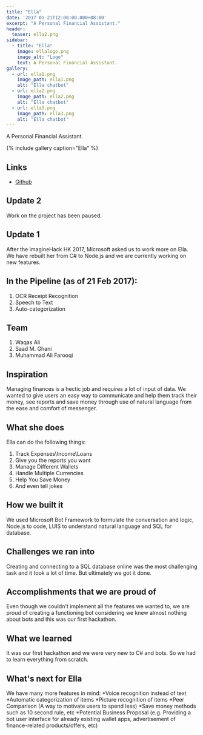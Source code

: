 ```yaml
---
title: "Ella"
date: '2017-01-21T12:00:00.000+08:00'
excerpt: "A Personal Financial Assistant."
header:
  teaser: ella2.png
sidebar:
  - title: "Ella"
    image: ellalogo.png
    image_alt: "Logo"
    text: A Personal Financial Assistant.
gallery:
  - url: ella1.png
    image_path: ella1.png
    alt: "Ella chatbot"
  - url: ella2.png
    image_path: ella2.png
    alt: "Ella chatbot"
  - url: ella3.png
    image_path: ella3.png
    alt: "Ella chatbot"
---
```


A Personal Financial Assistant.

{% include gallery caption="Ella" %}

## Links

* [Github](https://github.com/WaqasAliAbbasi/Ella)

## Update 2

Work on the project has been paused.

## Update 1

After the imagineHack HK 2017, Microsoft asked us to work more on Ella. We have rebuilt her from C# to Node.js and we are currently working on new features.

## In the Pipeline (as of 21 Feb 2017):

1.  OCR Receipt Recognition
2.  Speech to Text
3.  Auto-categorization

## Team

1.  Waqas Ali
2.  Saad M. Ghani
3.  Muhammad Ali Farooqi

## Inspiration

Managing finances is a hectic job and requires a lot of input of data. We wanted to give users an easy way to communicate and help them track their money, see reports and save money through use of natural language from the ease and comfort of messenger.

## What she does

Ella can do the following things:

1.  Track Expenses\Income\Loans
2.  Give you the reports you want
3.  Manage Different Wallets
4.  Handle Multiple Currencies
5.  Help You Save Money
6.  And even tell jokes

## How we built it

We used Microsoft Bot Framework to formulate the conversation and logic, Node.js to code, LUIS to understand natural language and SQL for database.

## Challenges we ran into

Creating and connecting to a SQL database online was the most challenging task and it took a lot of time. But ultimately we got it done.

## Accomplishments that we are proud of

Even though we couldn't implement all the features we wanted to, we are proud of creating a functioning bot considering we knew almost nothing about bots and this was our first hackathon.

## What we learned

It was our first hackathon and we were very new to C# and bots. So we had to learn everything from scratch.

## What's next for Ella

We have many more features in mind:
*Voice recognition instead of text
*Automatic categorization of items
*Picture recognition of items
*Peer Comparison (A way to motivate users to spend less)
*Save money methods such as 10 second rule, etc
*Potential Business Proposal (e.g. Providing a bot user interface for already existing wallet apps, advertisement of finance-related products/offers, etc)

